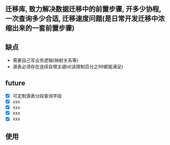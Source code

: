 ## 迁移库, 致力解决数据迁移中的前置步骤, 开多少协程, 一次查询多少合适, 迁移速度问题(是日常开发迁移中浓缩出来的一套前置步骤)

## 缺点
- 需要自己写业务逻辑(映射关系等)
- 源表必须存在连续自增主键id(该限制百分之99都能满足)

## future

- [x] 可定制源表分段查询字段
- [x] xxx
- [x] xxx
- [x] xxx
- [x] xxx

## 使用
